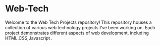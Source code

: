 # Web-Tech
Welcome to the Web Tech Projects repository! This repository houses a collection of various web technology projects I've been working on. Each project demonstrates different aspects of web development, including HTML,CSS,Javascript .

